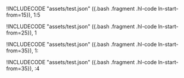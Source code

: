 !INCLUDECODE "assets/test.json" ({.bash .fragment .hl-code ln-start-from=15}), 1:5

!INCLUDECODE "assets/test.json" ({.bash .fragment .hl-code ln-start-from=25}), 1

!INCLUDECODE "assets/test.json" ({.bash .fragment .hl-code ln-start-from=35}), 1:

!INCLUDECODE "assets/test.json" ({.bash .fragment .hl-code ln-start-from=35}), :4